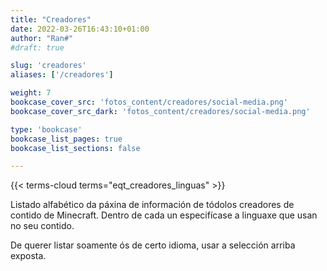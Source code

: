 ```yaml
---
title: "Creadores"
date: 2022-03-26T16:43:10+01:00
author: "Ran#"
#draft: true

slug: 'creadores'
aliases: ['/creadores']

weight: 7
bookcase_cover_src: 'fotos_content/creadores/social-media.png'
bookcase_cover_src_dark: 'fotos_content/creadores/social-media.png'

type: 'bookcase'
bookcase_list_pages: true
bookcase_list_sections: false

---
```


{{< terms-cloud terms="eqt_creadores_linguas" >}}

Listado alfabético da páxina de información de tódolos creadores de contido de Minecraft.
Dentro de cada un especifícase a linguaxe que usan no seu contido.

De querer listar soamente ós de certo idioma, usar a selección arriba exposta.
